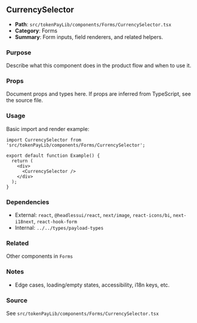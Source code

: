 ## CurrencySelector

- **Path**: `src/tokenPayLib/components/Forms/CurrencySelector.tsx`
- **Category**: Forms
- **Summary**: Form inputs, field renderers, and related helpers.

### Purpose
Describe what this component does in the product flow and when to use it.

### Props
Document props and types here. If props are inferred from TypeScript, see the source file.

### Usage
Basic import and render example:


```tsx
import CurrencySelector from 'src/tokenPayLib/components/Forms/CurrencySelector';

export default function Example() {
  return (
    <div>
      <CurrencySelector />
    </div>
  );
}

```

### Dependencies
- External: `react`, `@headlessui/react`, `next/image`, `react-icons/bi`, `next-i18next`, `react-hook-form`
- Internal: `../../types/payload-types`

### Related
Other components in `Forms`

### Notes
- Edge cases, loading/empty states, accessibility, i18n keys, etc.

### Source
See `src/tokenPayLib/components/Forms/CurrencySelector.tsx`
